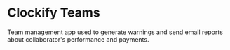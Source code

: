 # Clockify Teams

Team management app used to generate warnings and send email reports about collaborator's performance and payments.
